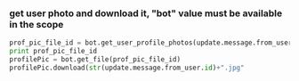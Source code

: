 ### get user photo and download it, "bot" value must be available in the scope
```python
prof_pic_file_id = bot.get_user_profile_photos(update.message.from_user.id).photos[0][2].file_id
print prof_pic_file_id
profilePic = bot.get_file(prof_pic_file_id)
profilePic.download(str(update.message.from_user.id)+".jpg"
```